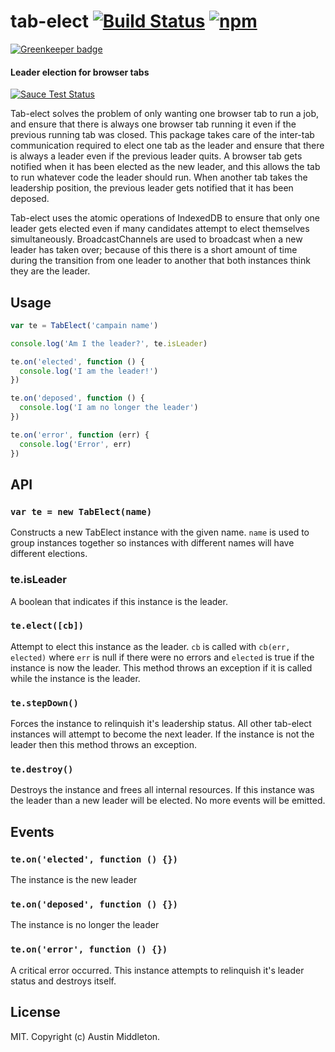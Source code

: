 # tab-elect [![Build Status][travis-image]][travis-url] [![npm][npm-image]][npm-url]

[![Greenkeeper badge](https://badges.greenkeeper.io/xuset/tab-elect.svg)](https://greenkeeper.io/)

[npm-image]: https://img.shields.io/npm/v/tab-elect.svg?style=flat
[npm-url]: https://npmjs.org/package/tab-elect
[travis-image]: https://travis-ci.org/xuset/tab-elect.svg?branch=master
[travis-url]: https://travis-ci.org/xuset/tab-elect


#### Leader election for browser tabs

[![Sauce Test Status](https://saucelabs.com/browser-matrix/xuset-tab-elect.svg)](https://saucelabs.com/u/xuset-tab-elect)

Tab-elect solves the problem of only wanting one browser tab to run a job, and ensure that there is always one browser tab running it even if the previous running tab was closed. This package takes care of the inter-tab communication required to elect one tab as the leader and ensure that there is always a leader even if the previous leader quits. A browser tab gets notified when it has been elected as the new leader, and this allows the tab to run whatever code the leader should run. When another tab takes the leadership position, the previous leader gets notified that it has been deposed.

Tab-elect uses the atomic operations of IndexedDB to ensure that only one leader gets elected even if many candidates attempt to elect themselves simultaneously. BroadcastChannels are used to broadcast when a new leader has taken over; because of this there is a short amount of time during the transition from one leader to another that both instances think they are the leader.

## Usage

```js
var te = TabElect('campain name')

console.log('Am I the leader?', te.isLeader)

te.on('elected', function () {
  console.log('I am the leader!')
})

te.on('deposed', function () {
  console.log('I am no longer the leader')
})

te.on('error', function (err) {
  console.log('Error', err)
})
```

## API

### `var te = new TabElect(name)`

Constructs a new TabElect instance with the given name. `name` is used to group instances together so instances with different names will have different elections.

### te.isLeader

A boolean that indicates if this instance is the leader.

### `te.elect([cb])`

Attempt to elect this instance as the leader. `cb` is called with `cb(err, elected)` where `err` is null if there were no errors and `elected` is true if the instance is now the leader. This method throws an exception if it is called while the instance is the leader.

### `te.stepDown()`

Forces the instance to relinquish it's leadership status. All other tab-elect instances will attempt to become the next leader. If the instance is not the leader then this method throws an exception.

### `te.destroy()`

Destroys the instance and frees all internal resources. If this instance was the leader than a new leader will be elected. No more events will be emitted.

## Events

### `te.on('elected', function () {})`

The instance is the new leader

### `te.on('deposed', function () {})`

The instance is no longer the leader

### `te.on('error', function () {})`

A critical error occurred. This instance attempts to relinquish it's leader status and destroys itself.

## License

MIT. Copyright (c) Austin Middleton.
